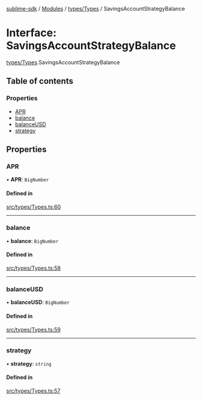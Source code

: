 [sublime-sdk](../README.md) / [Modules](../modules.md) / [types/Types](../modules/types_Types.md) / SavingsAccountStrategyBalance

# Interface: SavingsAccountStrategyBalance

[types/Types](../modules/types_Types.md).SavingsAccountStrategyBalance

## Table of contents

### Properties

- [APR](types_Types.SavingsAccountStrategyBalance.md#apr)
- [balance](types_Types.SavingsAccountStrategyBalance.md#balance)
- [balanceUSD](types_Types.SavingsAccountStrategyBalance.md#balanceusd)
- [strategy](types_Types.SavingsAccountStrategyBalance.md#strategy)

## Properties

### APR

• **APR**: `BigNumber`

#### Defined in

[src/types/Types.ts:60](https://github.com/sublime-finance/sublime-sdk/blob/e0a8c27/src/types/Types.ts#L60)

___

### balance

• **balance**: `BigNumber`

#### Defined in

[src/types/Types.ts:58](https://github.com/sublime-finance/sublime-sdk/blob/e0a8c27/src/types/Types.ts#L58)

___

### balanceUSD

• **balanceUSD**: `BigNumber`

#### Defined in

[src/types/Types.ts:59](https://github.com/sublime-finance/sublime-sdk/blob/e0a8c27/src/types/Types.ts#L59)

___

### strategy

• **strategy**: `string`

#### Defined in

[src/types/Types.ts:57](https://github.com/sublime-finance/sublime-sdk/blob/e0a8c27/src/types/Types.ts#L57)
